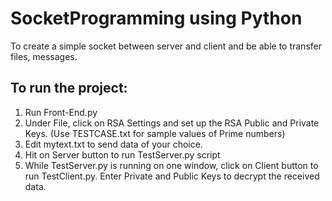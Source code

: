 # SocketProgramming using Python 
To create a simple socket between server and client and be able to transfer files, messages. 

## To run the project: 
1. Run Front-End.py
2. Under File, click on RSA Settings and set up the RSA Public and Private Keys.
  (Use TESTCASE.txt for sample values of Prime numbers)
3. Edit mytext.txt to send data of your choice. 
4. Hit on Server button to run TestServer.py script
5. While TestServer.py is running on one window, click on Client button to run 
   TestClient.py. Enter Private and Public Keys to decrypt the received data. 
